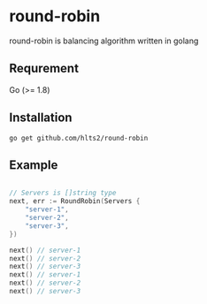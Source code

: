 # round-robin
round-robin is balancing algorithm written in golang

## Requrement
Go (>= 1.8)

## Installation

```shell
go get github.com/hlts2/round-robin
```

## Example

```go

// Servers is []string type
next, err := RoundRobin(Servers {
    "server-1",
    "server-2",
    "server-3",
})

next() // server-1
next() // server-2
next() // server-3
next() // server-1
next() // server-2
next() // server-3
```
